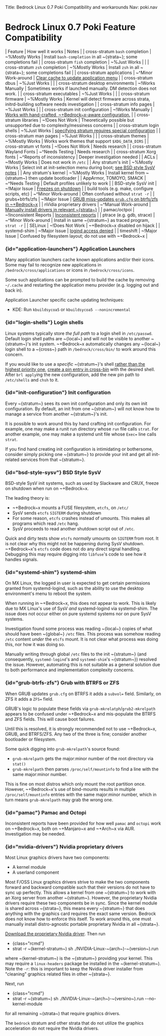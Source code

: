 Title: Bedrock Linux 0.7 Poki Compatibility and workarounds
Nav: poki.nav

# Bedrock Linux 0.7 Poki Feature Compatibility

| Feature                            | How well it works   | Notes |
| cross-stratum `bash` completion    | ~%Mostly Works      | Install `bash-completion` in all ~{strata~}; some completions fail |
| cross-stratum `fish` completion    | ~%Just Works        | |
| cross-stratum `zsh` completion     | ~%Mostly Works      | Install `zsh` in all ~{strata~}; some completions fail |
| cross-stratum applications         | ~^Minor Work-around | [Clear cache to update application menu](#application-launchers) |
| cross-stratum dbus                 | ~%Just Works        | |
| cross-stratum desktop environments | ~!Works Manually    | Sometimes works if launched manually.  DM detection does not work. |
| cross-stratum executables          | ~%Just Works        | |
| cross-stratum firmware             | ~%Mostly Works      | Kernel will detect firmware across strata, initrd-building software needs investigation |
| cross-stratum info pages           | ~%Just Works        | |
| cross-stratum init configuration   | ~!Works Manually    | [Works with hand-crafted, ~+Bedrock~x-aware configuration.](#init-configuration) |
| cross-stratum libraries            | ~!Does Not Work     | Theoretically possible but unsupported due to complexity/messiness concerns |
| cross-stratum login shells         | ~%Just Works        | [specifying stratum requires special configuration](#login-shells) |
| cross-stratum man pages            | ~%Just Works        | |
| cross-stratum themes               | ~%Mostly Works      | Works work themes that support `$XDG_DATA_DIRS` |
| cross-stratum vt fonts             | ~!Does Not Work     | Needs research |
| cross-stratum Wayland Fonts        | ~^Needs Testing     | Needs research |
| cross-stratum Xorg fonts           | ~^Reports of inconsistency | Deeper investigation needed |
| ACLs                                             | ~!Mostly Works       | Does not work in `/etc` |
| Any stratum's init                               | ~%Mostly Works       | Select init at init-selection menu during boot; [see BSD style SysV notes](#bsd-style-sysv) |
| Any stratum's kernel                             | ~%Mostly Works       | Install kernel from ~{stratum~} then update bootloader |
| AppArmor, TOMOYO, SMACK                          | ~^Needs Testing      | Default profiles unlikely to work |
| BSD-style SysV init                              | ~!Major Issue        | [Freezes on shutdown](#bsd-style-sysv) |
| build tools (e.g. make, configure scripts, etc)  | ~^Minor Work-around  | Often confused without `strat -r` |
| grubs+btrfs/zfs                                  | ~!Major Issue        | [GRUB miss-updates `grub.cfg` on btrfs/zfs in ~+Bedrock~x](#grub-btrfs-zfs) |
| nVidia proprietary drivers                       | ~^Manual Work-around | [Manually install drivers in relevant ~{strata~}](#nvidia-drivers) |
| pamac/octpoi                                     | ~!Inconsistent Reports | [Inconsistent reports](#pamac) |
| ptrace (e.g. gdb, strace)                        | ~^Minor Work-around  | Install in same ~{stratum~} as traced program, `strat -r` |
| SELinux                                          | ~!Does Not Work      | ~+Bedrock~x disabled on hijack |
| systemd-shim                                     | ~!Major Issue        | [logind access denied](#systemd-shim) |
| timeshift                                        | ~!Major Issue        | Confused by filesystem layout; do not use with ~+Bedrock~x |

### {id="application-launchers"} Application Launchers

Many application launchers cache known applications and/or their icons.  Some
may fail to recognize new applications in `/bedrock/cross/applications` or icons
in `/bedrock/cross/icons`.

Some such applications can be prompted to build the cache by removing
`~/.cache` and restarting the application menu provider (e.g. logging out and
back in).

Application Launcher specific cache updating techniques:

- KDE: Run `kbuildsycoa5` or `kbuildsycoa5 --nonincremental`

### {id="login-shells"} Login shells

Linux systems typically store *the full path* to a login shell in
`/etc/passwd`.  Default login shell paths are ~{local~} and will not be visible
to another ~{stratum~}'s init system.  ~+Bedrock~x automatically changes any
~{local~} login shell to a ~{cross~} path in `/bedrock/cross/bin/` to work
around this concern.

If you would like to use a *specific* ~{stratum~}'s shell [rather than the
highest priority one](configuration.html#cross-priority), [create a pin entry
in cross-bin](workflows.html#pinning) with the desired shell.  After `brl
apply`ing the new configuration, add the new pin path to `/etc/shells` and
`chsh` to it.

### {id="init-configuration"} Init configuration

Every ~{stratum~} sees its own init configuration and only its own init
configuration.  By default, an init from one ~{stratum~} will not know how to
manage a service from another ~{stratum~}'s init.

It is possible to work around this by hand crafting init configuration.  For
example, one may make a runit run directory whose `run` file calls `strat`.
For another example, one may make a systemd unit file whose `Exec=` line calls
`strat`.

If you find hand creating init configuration is intimidating or bothersome,
consider simply picking one ~{stratum~} to provide your init and get all
init-related services from that ~{stratum~}.

### {id="bsd-style-sysv"} BSD Style SysV

BSD-style SysV init systems, such as used by Slackware and CRUX, freeze on shutdown when run on ~+Bedrock~x.

The leading theory is:

- ~+Bedrock~x mounts a FUSE filesystem, `etcfs`, on `/etc/`
- SysV sends `etcfs` `SIGTERM` during shutdown
- For some reason, `etcfs` crashes instead of umounts.  This makes all programs
  which read `/etc` hang.
- SysV proceeds to read another shutdown script out of `/etc`.

Quick and dirty tests show `etcfs` _normally_ umounts on `SIGTERM` from root.
It is not clear why this might not be happening during SysV shutdown.
~+Bedrock~x's `etcfs` code does not do any direct signal handling.  Debugging
this may require digging into `libfuse`'s code to see how it handles signals.

### {id="systemd-shim"} systemd-shim

On MX Linux, the logged in user is expected to get certain permissions granted
from systemd-logind, such as the ability to use the desktop environment's menu
to reboot the system.

When running in ~+Bedrock~x, this does not appear to work.  This is likely due
to MX Linux's use of SysV _and_ systemd-logind via systemd-shim.  The issue does
not occur either on pure systemd systems nor on pure SysV systems.

Investigation found some process was reading ~{local~} copies of what should
have been ~{global~} `/etc` files.  This process was somehow reading `/etc`
content _under_ the `etcfs` mount.  It is not clear what process was doing
this, nor how it was doing so.

Manually writing through global `/etc` files to the init ~{stratum~} (and
consequently, `systemd-logind`'s and `systemd-shim`'s ~{stratum~}) resolved the
issue.  However, automating this is not suitable as a general solution due to
both performance and implementation complexity concerns.

### {id="grub-btrfs-zfs"} Grub with BTRFS or ZFS

When GRUB updates `grub.cfg` on BTRFS it adds a `subvol=` field.  Similarly, on
ZFS it adds a `ZFS=` field.

GRUB's logic to populate these fields via `grub-mkrelatph`/`grub2-mkrelpath`
appears to be confused under ~+Bedrock~x and mis-populate the BTRFS and ZFS
fields.  This will cause boot failures.

Until this is resolved, it is strongly recommended not to use ~+Bedrock~x,
GRUB, and BTRFS/ZFS.  Any two of the three is fine; consider another bootloader
or filesystem.

Some quick digging into `grub-mkrelpath`'s source found:

- `grub-mkrelpath` gets the major:minor number of the root directory via
  `stat()`
- `grub-mkrelpath` then parses `/proc/self/mountinfo` to find a line with the
  same major:minor number.

This is fine on most distros which only mount the root partition once.
However, ~+Bedrock~x's use of bind-mounts results in multiple
`/proc/self/mountinfo` entries with the same major:minor number, which in turn
means `grub-mkrelpath` may grab the wrong one.

### {id="pamac"} Pamac and Octopi

Inconsistent reports have been provided for how well `pamac` and `octopi` work
on ~+Bedrock~x, both on ~+Manjaro~x and ~+Arch~x via AUR.  Investigation may be
needed.

### {id="nvidia-drivers"} Nvidia proprietary drivers

Most Linux graphics drivers have two components:

- A kernel module
- A userland component

Most F/OSS Linux graphics drivers strive to make the two components forward and
backward compatible such that their versions do not have to sync up perfectly.
This allows a kernel from one ~{stratum~} to work with an Xorg server from
another ~{stratum~}.  However, the proprietary Nvidia drivers require these two
components be in sync.  Since the kernel module is shared across ~{strata~},
this means every ~{stratum~} that does anything with the graphics card requires
the exact same version.  Bedrock does not know how to enforce this itself.  To
work around this, one must manually install distro-agnostic portable
proprietary Nvidia in all ~{strata~}.

[Download the proprietary Nvidia driver](https://www.nvidia.com/object/unix.html).  Then run

- {class="rcmd"}
- strat -r ~(kernel-stratum~) sh ./NVIDIA-Linux-~(arch~)-~(version~).run

where ~(kernel-stratum~) is the ~{stratum~} providing your kernel.  This may
require a `linux-headers` package be installed in the ~(kernel-stratum~).  Note
the `-r`: this is important to keep the Nvidia driver installer from "cleaning"
graphics related files in other ~{strata~}.

Next, run

- {class="rcmd"}
- strat -r ~(stratum~) sh ./NVIDIA-Linux-~(arch~)-~(versino~).run --no-kernel-module

for all remaining ~(strata~) that require graphics drivers.

The `bedrock` stratum and other strata that do not utilize the graphics
acceleration do not require the Nvidia drivers.
